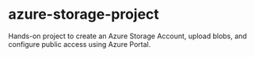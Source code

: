 # azure-storage-project
Hands-on project to create an Azure Storage Account, upload blobs, and configure public access using Azure Portal.
